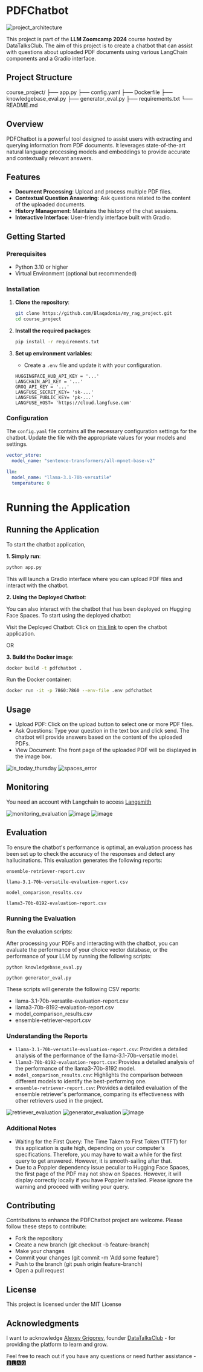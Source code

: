 # PDFChatbot

![project_architecture](https://github.com/user-attachments/assets/76c3e4e2-4151-4438-b25b-621f97b131bf)


This project is part of the **LLM Zoomcamp 2024** course hosted by DataTalksClub. The aim of this project is to create a chatbot that can assist with questions about uploaded PDF documents using various LangChain components and a Gradio interface.

## Project Structure

course_project/
├── app.py
├── config.yaml
├── Dockerfile
├── knowledgebase_eval.py
├── generator_eval.py
├── requirements.txt
└── README.md




## Overview

PDFChatbot is a powerful tool designed to assist users with extracting and querying information from PDF documents. It leverages state-of-the-art natural language processing models and embeddings to provide accurate and contextually relevant answers.

## Features

- **Document Processing**: Upload and process multiple PDF files.
- **Contextual Question Answering**: Ask questions related to the content of the uploaded documents.
- **History Management**: Maintains the history of the chat sessions.
- **Interactive Interface**: User-friendly interface built with Gradio.

## Getting Started

### Prerequisites

- Python 3.10 or higher
- Virtual Environment (optional but recommended)

### Installation

1. **Clone the repository**:
    ```sh
    git clone https://github.com/Blaqadonis/my_rag_project.git
    cd course_project
    ```

2. **Install the required packages**:
    ```sh
    pip install -r requirements.txt
    ```

3. **Set up environment variables**:
    - Create a `.env` file and update it with your configuration.
    ```env
    HUGGINGFACE_HUB_API_KEY = '...'
    LANGCHAIN_API_KEY = '...'
    GROQ_API_KEY = '...'
    LANGFUSE_SECRET_KEY= 'sk-...'
    LANGFUSE_PUBLIC_KEY= 'pk-...'
    LANGFUSE_HOST= 'https://cloud.langfuse.com'
    ```

### Configuration

The `config.yaml` file contains all the necessary configuration settings for the chatbot. Update the file with the appropriate values for your models and settings.

```yaml
vector_store:
  model_name: "sentence-transformers/all-mpnet-base-v2"  

llm:
  model_name: "llama-3.1-70b-versatile"    
  temperature: 0
```



Running the Application
=======
## Running the Application

To start the chatbot application, 

**1. Simply run**:

```sh
python app.py
```
This will launch a Gradio interface where you can upload PDF files and interact with the chatbot.

**2. Using the Deployed Chatbot**:

You can also interact with the chatbot that has been deployed on Hugging Face Spaces. To start using the deployed chatbot:

Visit the Deployed Chatbot: 
Click on [this link](https://huggingface.co/spaces/Blaqadonis/Blaqs-PDF-Chatbot) to open the chatbot application.

OR

**3. Build the Docker image**:
```sh
docker build -t pdfchatbot .
```

Run the Docker container:

```sh
docker run -it -p 7860:7860 --env-file .env pdfchatbot
```

## Usage
* Upload PDF: Click on the upload button to select one or more PDF files.
* Ask Questions: Type your question in the text box and click send. The chatbot will provide answers based on the content of the uploaded PDFs.
* View Document: The front page of the uploaded PDF will be displayed in the image box.

![is_today_thursday](https://github.com/user-attachments/assets/f399931c-3435-4829-a7b7-bf99ff073093)
![spaces_error](https://github.com/user-attachments/assets/9a9b8e2f-7f9a-47bf-a6c7-c4eb383f7ad7)


## Monitoring
You need an account with Langchain to access [Langsmith](https://smith.langchain.com/o/f2adffe6-d93b-5c6f-9047-1174f7260035/projects/p/3eb74abf-1641-4802-a971-d5d244e6ac86?timeModel=%7B%22duration%22%3A%227d%22%7D)

![monitoring_evaluation](https://github.com/user-attachments/assets/1c1df7c2-45c7-40db-a75c-2e152658288c)
![image](https://github.com/user-attachments/assets/83019e02-ee80-4f9c-bc04-b4db7e7cb07f)
![image](https://github.com/user-attachments/assets/98bb7f5b-af51-455e-a052-c194550893eb)




## Evaluation
To ensure the chatbot's performance is optimal, an evaluation process has been set up to check the accuracy of the responses and detect any hallucinations. This evaluation generates the following reports:

```ensemble-retriever-report.csv```

```llama-3.1-70b-versatile-evaluation-report.csv```

```model_comparison_results.csv```

```llama3-70b-8192-evaluation-report.csv```

### Running the Evaluation
Run the evaluation scripts:

After processing your PDFs and interacting with the chatbot, you can evaluate the performance of your choice vector database, or the performance of your LLM
by running the following scripts:

``` python knowledgebase_eval.py ```

``` python generator_eval.py ```

These scripts will generate the following CSV reports:

* llama-3.1-70b-versatile-evaluation-report.csv
* llama3-70b-8192-evaluation-report.csv
* model_comparison_results.csv
* ensemble-retriever-report.csv

### Understanding the Reports
* ```llama-3.1-70b-versatile-evaluation-report.csv```: Provides a detailed analysis of the performance of the llama-3.1-70b-versatile model.
* ```llama3-70b-8192-evaluation-report.csv```: Provides a detailed analysis of the performance of the llama3-70b-8192 model.
* ```model_comparison_results.csv```: Highlights the comparison between different models to identify the best-performing one.
* ```ensemble-retriever-report.csv```: Provides a detailed evaluation of the ensemble retriever's performance, comparing its effectiveness with   other retrievers used in the project.

![retriever_evaluation](https://github.com/user-attachments/assets/ff47e677-4b20-4ed4-ba93-39b08ec87c8f)
![generator_evaluation](https://github.com/user-attachments/assets/94244ca7-ff1a-4961-a13c-444bd293004e)
![image](https://github.com/user-attachments/assets/a44c4cea-3bba-4116-bb58-52219e0dc984)





### Additional Notes
- Waiting for the First Query: The Time Taken to First Token (TTFT) for this application is quite high, depending on your computer's specifications. Therefore, you may have to wait a while for the first query to get answered. However, it is smooth-sailing after that.
- Due to a Poppler dependency issue peculiar to Hugging Face Spaces, the first page of the PDF may not show on Spaces. However, it will display correctly locally if you have Poppler installed. Please ignore the warning and proceed with writing your query.

## Contributing
Contributions to enhance the PDFChatbot project are welcome. Please follow these steps to contribute:

* Fork the repository
* Create a new branch (git checkout -b feature-branch)
* Make your changes
* Commit your changes (git commit -m 'Add some feature')
* Push to the branch (git push origin feature-branch)
* Open a pull request

## License
This project is licensed under the MIT License

## Acknowledgments
I want to acknowledge [Alexey Grigorev](https://www.linkedin.com/in/agrigorev/), founder [DataTalksClub](https://datatalks.club/) - for providing the platform to learn and grow.

Feel free to reach out if you have any questions or need further assistance - [🅱🅻🅰🆀](https://www.linkedin.com/in/chinonsoodiaka/)
